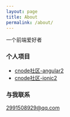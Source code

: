 ```yaml
---
layout: page
title: About
permalink: /about/
---
```


一个前端爱好者

### 个人项目

+ [cnode社区-angular2](https://github.com/maoji/angular2-cnode)
+ [cnode社区-ionic2](https://github.com/maoji/ionic2-cnode)

### 与我联系

[2991508929@qq.com](mailto:2991508929@qq.com)